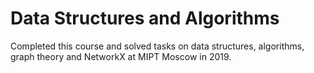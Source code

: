 # Data Structures and Algorithms

Completed this course and solved tasks on data structures, algorithms, graph theory and NetworkX at MIPT Moscow in 2019.
